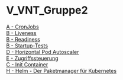 # V_VNT_Gruppe2
[A - CronJobs](/A_CronJobs.md)<br>
[B - Liveness](/B_Liveness.md)<br>
[B - Readiness](/B_Readiness.md)<br>
[B - Startup-Tests](/B_StartupProbes.md)<br>
[D - Horizontal Pod Autoscaler](/D_HPA.md)<br>
[E - Zugriffssteuerung](/E_Zugriffssteuerung.md)<br>
[C - Init Container](/C_InitContainer.md)<br>
[H - Helm - Der Paketmanager für Kubernetes](/H_Helm.md)<br>


